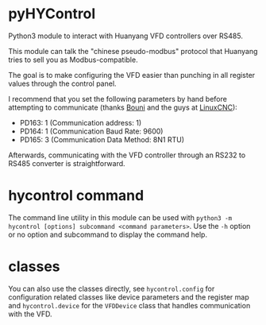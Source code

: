 # pyHYControl
Python3 module to interact with Huanyang VFD controllers over RS485.

This module can talk the "chinese pseudo-modbus" protocol that Huanyang
tries to sell you as Modbus-compatible.

The goal is to make configuring the VFD easier than punching in all register
values through the control panel.

I recommend that you set the following parameters by hand before attempting to communicate
(thanks [Bouni](https://gist.github.com/Bouni/803492ed0aab3f944066#file-hunayang-rs485-commands-md) and the guys at [LinuxCNC](https://github.com/LinuxCNC/linuxcnc)):

 - PD163: 1 (Communication address: 1)
 - PD164: 1 (Communication Baud Rate: 9600)
 - PD165: 3 (Communication Data Method: 8N1 RTU)

Afterwards, communicating with the VFD controller through an RS232 to RS485 converter is straightforward.

# hycontrol command
The command line utility in this module can be used with `python3 -m hycontrol [options] subcommand <command parameters>`.
Use the `-h` option or no option and subcommand to display the command help.

# classes
You can also use the classes directly, see `hycontrol.config` for configuration related classes like device parameters and the register map and `hycontrol.device` for the `VFDDevice` class that handles communication with the VFD.
